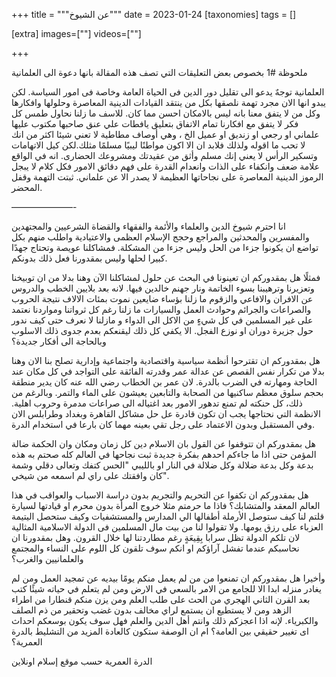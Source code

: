 
+++
title = """عن الشيوخ"""
date = 2023-01-24
[taxonomies]
tags = []

[extra]
images=[""]
videos=[""]

+++

ملحوظة #1 بخصوص بعض التعليقات التي تصف هذه المقالة بانها دعوة الى العلمانية 

العلمانية توجهٌ يدعو الى تقليل دور الدين فى الحياة العامة وخاصة فى امور السياسة. لكن يبدو انها الان مجرد تهمة نلصقها بكل من ينتقد القيادات الدينية المعاصرة وحلولها وافكارها وكل من لا يتفق معنا بانه ليس بالامكان احسن مما كان.  للاسف ما زلنا نحاول طمس كل فكر لا يتفق مع افكارنا تمام الاتفاق بتعليق يافطات علي عنق صاحبها مكتوب عليها علماني او رجعي او زنديق او عميل الخ ، وهي أوصاف مطاطية لا تعني شيئا اكثر من انك لا تحب ما اقوله ولذلك فلابد ان الا اكون مواطنًا ليبيًا مسلمًا مثلك.لكن كيل الاتهامات وتسكير الرأس لا يعني إنك مسلم وأثق من عقيدتك ومشروعك الحضارى. انه في الواقع علامة ضعف وانكفاء على الذات وانعدام القدرة على فهم دقائق الامور فكل كلام لا يبجل الرموز الدينية المعاصرة على نجاحاتها العظيمة لا يصدر الا عن علماني. ثبتت التهمة وقفل  المحضر. 

———————-

انا احترم شيوخ الدين والعلماء والأئمة والفقهاء والقضاة الشرعيين والمجتهدين والمفسرين والمحدثين والمراجع وحجج الإسلام العظمى والاعتيادية واطلب منهم بكل تواضع ان يكونوا جزءا من الحل وليس جزءا من المشكلة. فمشاكلنا عويصة وتحتاج جهدًا كبيرا لحلها وليس بمقدورنا فعل ذلك بدونكم. 

فمثلًا هل بمقدوركم ان تعينونا في البحث عن حلول لمشاكلنا الآن وهنا بدلا من ان توبيخنا وتعزيرنا وترهيبنا بسوء الخاتمة ونار جهنم خالدين فيها. لانه بعد بلايين الخطب والدروس عن الافران والافاعي والزقوم ما زلنا بؤساء ضايعين نموت بمئات الالاف نتيجة الحروب والصراعات والجرائم وحوادث العمل والسيارات ما زلنا  رغم كل ثرواتنا ومواردنا نعتمد على غير المسلمين في كل شيءٍ من الاكل الى الدواء و مازلنا لا نعرف حتى كيف ندور حول جزيرة دوران او نوزع الفجل. الا يكفي كل ذلك ليقنعكم بعدم جدوى ذلك الاسلوب وبالحاجة الى أفكار جديدة؟ 

هل بمقدوركم ان تقترحوا أنظمة سياسية واقتصادية واجتماعية وإدارية تصلح بنا الان وهنا بدلا من تكرار نفس القصص عن عدالة عمر وقدرته الفائقة على التواجد في كل مكان عند الحاجة ومهارته في الضرب بالدرة. لان عمر بن الخطاب رضي الله عنه كان يدير منطقة بحجم سلوق معظم ساكنيها من الصحابة والتابعين يعيشون على الماء والتمر. وبالرغم من ذلك، كل حنكته لم تمنع تدهور الامور بعد اغتياله الى صراعات مدمرة وحروب اهلية. الانظمة التي نحتاجها يجب ان تكون قادرة عل حل مشاكل القاهرة وبغداد وطرابلس  الان وفي المستقبل وبدون الاعتماد على رجل تقي بعينه مهما كان بارعا في استخدام الدرة. 

هل بمقدوركم ان تتوقفوا عن القول بان الاسلام دين كل زمان ومكان وان الحكمة ضالة المؤمن حتى اذا ما جاءكم احدهم بفكرة جديدة ثبت نجاحها في العالم كله صحتم به هذه بدعة وكل بدعة ضلالة وكل ضلالة في النار او بالليبي "الحس كتفك وتعالى دقلي وشمة كان وافقتك على راي لم اسمعه من شيخي". 

هل بمقدوركم ان تكفوا عن التحريم والتجريم  بدون دراسة الاسباب والعواقب في هذا العالم المعقد والمتشابك؟ فاذا ما حرمتم مثلا خروج المرأة بدون محرم او قيادتها لسيارة قلتم لنا كيف ستوصل الأرملة أطفالها الي المدارس والمستشفيات وكيف ستحصل اليتيمة العزباء على رزق يومها. ولا تقولوا لنا من بيت مال المسلمين فى الدولة الاسلامية المثالية لان تلكم الدولة تظل سرابا بِقِيعَةٍ رغم مطاردتنا لها خلال القرون. وهل بمقدورنا ان نحاسبكم عندما تفشل آراؤكم او انكم سوف تلقون كل اللوم على النساء والمجتمع والعلمانيين والغرب؟ 

وأخيرا هل بمقدوركم ان تمنعوا من من لم يعمل منكم يومًا بيديه عن تمجيد العمل ومن لم يغادر منزله ابدا الا للجامع من الامر بالسعي في الارض ومن لم يتعلم في حياته شيئًا كتب بعد القرن الثاني الهجري من الحث على طلب العلم ومن يزن منكم قنطارا من اطراء الزهد ومن لا يستطيع ان يستمع لراي مخالف بدون غضب وتحقير من ذم الصلف والكبرياء. لإنه اذا اعجزكم ذلك وانتم أهل الدين والعلم فهل سوف يكون بوسعكم احداث اى تغيير حقيقي بين العامة؟ ام ان الوصفة ستكون كالعادة المزيد من التشليط بالدرة العمرية؟

الدرة العمرية  حسب موقع إسلام اونلاين
